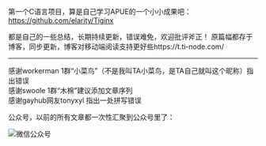 第一个C语言项目，算是自己学习APUE的一个小小成果吧：https://github.com/elarity/Tiginx

都是自己的一些总结，长期持续更新，错误难免，欢迎批评斧正！
原篇幅都存于博客，同步更新，博客对移动端阅读支持更好些https://t.ti-node.com/

--------
感谢workerman 1群“小菜鸟”（不是我叫TA小菜鸟，是TA自己就叫这个昵称）指出错误  
感谢swoole 1群“木棉”建议添加文章序列  
感谢gayhub网友tonyxyl 指出一处拼写错误  

公众号，以前的所有文章都一次性汇聚到公众号里了：

![微信公众号](http://static.ti-node.com/new-wx-qrcode.jpg)

